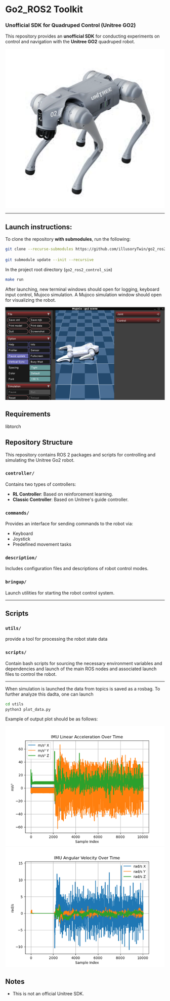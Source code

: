 # Go2_ROS2 Toolkit 
### Unofficial SDK for Quadruped Control (Unitree GO2)

This repository provides an **unofficial SDK** for conducting experiments on control and navigation with the **Unitree GO2** quadruped robot.

![Unitree Go2 Robot](assets/go2.png)

---
## Launch instructions:

To clone the repository **with submodules**, run the following:

```bash
git clone --recurse-submodules https://github.com/illusoryTwin/go2_ros2_control_sim 

git submodule update --init --recursive
```

In the project root directory (`go2_ros2_control_sim`)

```bash
make run
```

After launching, new terminal windows should open for logging, keyboard input control, Mujoco simulation.
A Mujoco simulation window should open for visualizing the robot.

![Go2 spawning in MuJoCo](assets/go2_mujoco_spawn.png)

## Requirements

libtorch 


## Repository Structure

This repository contains ROS 2 packages and scripts for controlling and simulating the Unitree Go2 robot.

### `controller/`
Contains two types of controllers:
- **RL Controller**: Based on reinforcement learning.
- **Classic Controller**: Based on Unitree's guide controller.

### `commands/`
Provides an interface for sending commands to the robot via:
- Keyboard
- Joystick
- Predefined movement tasks

### `description/`
Includes configuration files and descriptions of robot control modes.

### `bringup/`
Launch utilities for starting the robot control system.

---

## Scripts

### `utils/`

provide a tool for processing the robot state data 

### `scripts/`
Contain bash scripts for sourcing the necessary environment variables and dependencies and launch of the main ROS nodes and associated launch files to control the robot.  

---

When simulation is launched the data from topics is saved as a rosbag. To further analyze this dadta, one can  launch 

```bash
cd utils
python3 plot_data.py
```

Example of output plot should be as follows:

![IMU and acceleration](assets/IMU_acc_vs_time.png)
![IMU and angular velocity](assets/IMU_ang_vel_vs_time.png)


## Notes

- This is not an official Unitree SDK.
